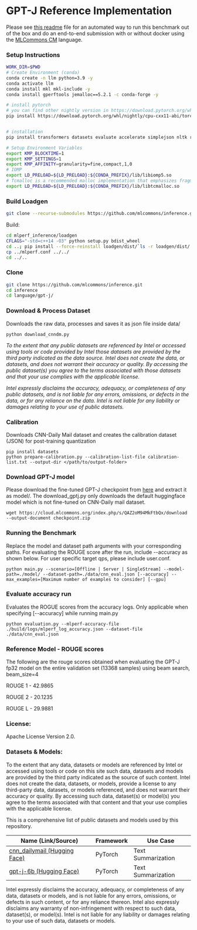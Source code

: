 # GPT-J Reference Implementation

Please see [this readme](README_cm.md) file for an automated way to run this benchmark out of the box and do an end-to-end submission with or without docker using the [MLCommons CM](https://github.com/mlcommons/ck/tree/master/cm) language.

### Setup Instructions

```bash
WORK_DIR=$PWD
# Create Environment (conda)
conda create -n llm python=3.9 -y
conda activate llm
conda install mkl mkl-include -y
conda install gperftools jemalloc==5.2.1 -c conda-forge -y

# install pytorch
# you can find other nightly version in https://download.pytorch.org/whl/nightly/
pip install https://download.pytorch.org/whl/nightly/cpu-cxx11-abi/torch-2.0.0.dev20230228%2Bcpu.cxx11.abi-cp39-cp39-linux_x86_64.whl


# installation
pip install transformers datasets evaluate accelerate simplejson nltk rouge_score

# Setup Environment Variables
export KMP_BLOCKTIME=1
export KMP_SETTINGS=1
export KMP_AFFINITY=granularity=fine,compact,1,0
# IOMP
export LD_PRELOAD=${LD_PRELOAD}:${CONDA_PREFIX}/lib/libiomp5.so
# Tcmalloc is a recommended malloc implementation that emphasizes fragmentation avoidance and scalable concurrency support.
export LD_PRELOAD=${LD_PRELOAD}:${CONDA_PREFIX}/lib/libtcmalloc.so
```
### Build Loadgen
```sh
git clone --recurse-submodules https://github.com/mlcommons/inference.git mlperf_inference
```

Build:

```sh
cd mlperf_inference/loadgen
CFLAGS="-std=c++14 -O3" python setup.py bdist_wheel
cd ..; pip install --force-reinstall loadgen/dist/`ls -r loadgen/dist/ | head -n1` ; cd -
cp ../mlperf.conf ../../
cd ../..
```
### Clone 
```sh
git clone https://github.com/mlcommons/inference.git
cd inference
cd language/gpt-j/
```


### Download & Process Dataset
Downloads the raw data, processes and saves it as json file inside data/
```
python download_cnndm.py
```

_To the extent that any public datasets are referenced by Intel or accessed using tools or code provided by Intel those datasets are provided by the third party indicated as the data source. Intel does not create the data, or datasets, and does not warrant their accuracy or quality. By accessing the public dataset(s) you agree to the terms associated with those datasets and that your use complies with the applicable license._

_Intel expressly disclaims the accuracy, adequacy, or completeness of any public datasets, and is not liable for any errors, omissions, or defects in the data, or for any reliance on the data.  Intel is not liable for any liability or damages relating to your use of public datasets._

### Calibration
Downloads CNN-Daily Mail dataset and creates the calibration dataset (JSON) for post-training quantization
```
pip install datasets
python prepare-calibration.py --calibration-list-file calibration-list.txt --output-dir </path/to/output-folder>
```
### Download GPT-J model
Please download the fine-tuned GPT-J checkpoint from [here](https://cloud.mlcommons.org/index.php/s/QAZ2oM94MkFtbQx) and extract it as model/. The download_gptj.py only downloads the default huggingface model which is not fine-tuned on CNN-Daily mail dataset. 

```
wget https://cloud.mlcommons.org/index.php/s/QAZ2oM94MkFtbQx/download --output-document checkpoint.zip
```

### Running the Benchmark
Replace the model and dataset path arguments with your corresponding paths. For evaluating the ROUGE score after the run, include --accuracy as shown below. For user specific target qps, please include user.conf.
```
python main.py --scenario=[Offline | Server | SingleStream] --model-path=./model/ --dataset-path=./data/cnn_eval.json [--accuracy] --max_examples=[Maximum number of examples to consider] [--gpu]
```
### Evaluate accuracy run 
Evaluates the ROGUE scores from the accuracy logs. Only applicable when specifying [--accuracy] while running main.py
```
python evaluation.py --mlperf-accuracy-file ./build/logs/mlperf_log_accuracy.json --dataset-file ./data/cnn_eval.json
```

### Reference Model - ROUGE scores
The following are the rouge scores obtained when evaluating the GPT-J fp32 model on the entire validation set (13368 samples) using beam search, beam_size=4

ROUGE 1 - 42.9865

ROUGE 2 - 20.1235

ROUGE L - 29.9881

### License:
Apache License Version 2.0.

### Datasets & Models:

To the extent that any data, datasets or models are referenced by Intel or accessed using tools or code on this site such data, datasets and models are provided by the third party indicated as the source of such content. Intel does not create the data, datasets, or models, provide a license to any third-party data, datasets, or models referenced, and does not warrant their accuracy or quality.  By accessing such data, dataset(s) or model(s) you agree to the terms associated with that content and that your use complies with the applicable license. 

This is a comprehensive list of public datasets and models used by this repository.

| Name (Link/Source) | Framework | Use Case |
|--------------------| --------- | -------- |
| [cnn_dailymail (Hugging Face)](https://huggingface.co/datasets/cnn_dailymail) | PyTorch | Text Summarization |
| [gpt-j-6b (Hugging Face)](https://huggingface.co/EleutherAI/gpt-j-6b) | PyTorch | Text Summarization |

Intel expressly disclaims the accuracy, adequacy, or completeness of any data, datasets or models, and is not liable for any errors, omissions, or defects in such content, or for any reliance thereon. Intel also expressly disclaims any warranty of non-infringement with respect to such data, dataset(s), or model(s). Intel is not liable for any liability or damages relating to your use of such data, datasets or models.
